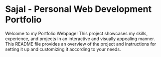 # Sajal - Personal Web Development Portfolio

Welcome to my Portfolio Webpage! This project showcases my skills, experience, and projects in an interactive and visually appealing manner. This README file provides an overview of the project and instructions for setting it up and customizing it according to your needs.
